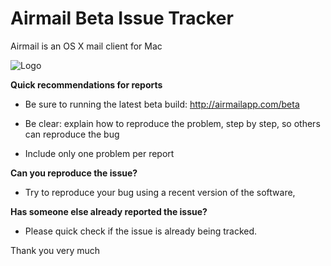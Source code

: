 Airmail Beta Issue Tracker
======================
Airmail is an OS X mail client for Mac

![Logo](http://bloop.s3.amazonaws.com/MBA13_Dev.png "logo")

**Quick recommendations for reports**
-	Be sure to running the latest beta build: http://airmailapp.com/beta

-	Be clear: explain how to reproduce the problem, step by step, so others can reproduce the bug
-	Include only one problem per report

**Can you reproduce the issue?**
- Try to reproduce your bug using a recent version of the software, 

**Has someone else already reported the issue?**
- Please quick check if the issue is already being tracked.
 
Thank you very much

 
